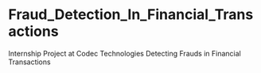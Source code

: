 # Fraud_Detection_In_Financial_Transactions
Internship Project at Codec Technologies Detecting Frauds in Financial Transactions
